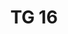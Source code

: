---
id: ed51f9a4-45e5-4e08-b69d-e2476a95d6b9
blueprint: object
type: tiefgaragenparkplatz
number: TG 16
floor: ug
price: 40000
state: available
title: TG 16
updated_by: c2f8321e-be41-4d83-b9ee-8136dba46b39
updated_at: 1713345528
---